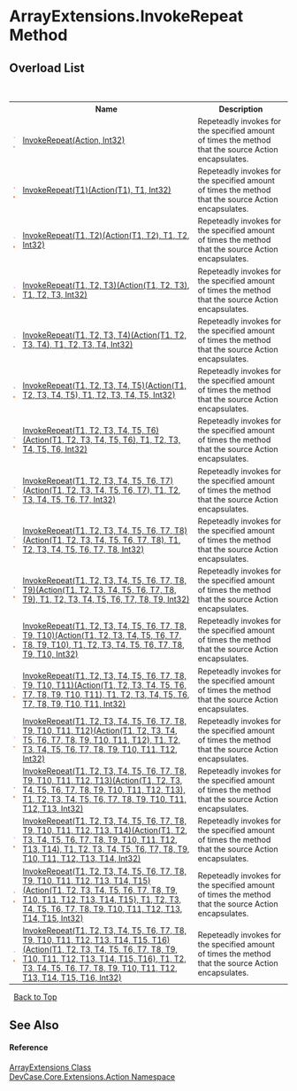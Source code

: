 # ArrayExtensions.InvokeRepeat Method 
 


## Overload List
&nbsp;<table><tr><th></th><th>Name</th><th>Description</th></tr><tr><td>![Public method](media/pubmethod.gif "Public method")![Static member](media/static.gif "Static member")</td><td><a href="M_DevCase_Core_Extensions_Action_ArrayExtensions_InvokeRepeat">InvokeRepeat(Action, Int32)</a></td><td>
Repeteadly invokes for the specified amount of times the method that the source Action encapsulates.</td></tr><tr><td>![Public method](media/pubmethod.gif "Public method")![Static member](media/static.gif "Static member")</td><td><a href="M_DevCase_Core_Extensions_Action_ArrayExtensions_InvokeRepeat__1">InvokeRepeat(T1)(Action(T1), T1, Int32)</a></td><td>
Repeteadly invokes for the specified amount of times the method that the source Action encapsulates.</td></tr><tr><td>![Public method](media/pubmethod.gif "Public method")![Static member](media/static.gif "Static member")</td><td><a href="M_DevCase_Core_Extensions_Action_ArrayExtensions_InvokeRepeat__2">InvokeRepeat(T1, T2)(Action(T1, T2), T1, T2, Int32)</a></td><td>
Repeteadly invokes for the specified amount of times the method that the source Action encapsulates.</td></tr><tr><td>![Public method](media/pubmethod.gif "Public method")![Static member](media/static.gif "Static member")</td><td><a href="M_DevCase_Core_Extensions_Action_ArrayExtensions_InvokeRepeat__3">InvokeRepeat(T1, T2, T3)(Action(T1, T2, T3), T1, T2, T3, Int32)</a></td><td>
Repeteadly invokes for the specified amount of times the method that the source Action encapsulates.</td></tr><tr><td>![Public method](media/pubmethod.gif "Public method")![Static member](media/static.gif "Static member")</td><td><a href="M_DevCase_Core_Extensions_Action_ArrayExtensions_InvokeRepeat__4">InvokeRepeat(T1, T2, T3, T4)(Action(T1, T2, T3, T4), T1, T2, T3, T4, Int32)</a></td><td>
Repeteadly invokes for the specified amount of times the method that the source Action encapsulates.</td></tr><tr><td>![Public method](media/pubmethod.gif "Public method")![Static member](media/static.gif "Static member")</td><td><a href="M_DevCase_Core_Extensions_Action_ArrayExtensions_InvokeRepeat__5">InvokeRepeat(T1, T2, T3, T4, T5)(Action(T1, T2, T3, T4, T5), T1, T2, T3, T4, T5, Int32)</a></td><td>
Repeteadly invokes for the specified amount of times the method that the source Action encapsulates.</td></tr><tr><td>![Public method](media/pubmethod.gif "Public method")![Static member](media/static.gif "Static member")</td><td><a href="M_DevCase_Core_Extensions_Action_ArrayExtensions_InvokeRepeat__6">InvokeRepeat(T1, T2, T3, T4, T5, T6)(Action(T1, T2, T3, T4, T5, T6), T1, T2, T3, T4, T5, T6, Int32)</a></td><td>
Repeteadly invokes for the specified amount of times the method that the source Action encapsulates.</td></tr><tr><td>![Public method](media/pubmethod.gif "Public method")![Static member](media/static.gif "Static member")</td><td><a href="M_DevCase_Core_Extensions_Action_ArrayExtensions_InvokeRepeat__7">InvokeRepeat(T1, T2, T3, T4, T5, T6, T7)(Action(T1, T2, T3, T4, T5, T6, T7), T1, T2, T3, T4, T5, T6, T7, Int32)</a></td><td>
Repeteadly invokes for the specified amount of times the method that the source Action encapsulates.</td></tr><tr><td>![Public method](media/pubmethod.gif "Public method")![Static member](media/static.gif "Static member")</td><td><a href="M_DevCase_Core_Extensions_Action_ArrayExtensions_InvokeRepeat__8">InvokeRepeat(T1, T2, T3, T4, T5, T6, T7, T8)(Action(T1, T2, T3, T4, T5, T6, T7, T8), T1, T2, T3, T4, T5, T6, T7, T8, Int32)</a></td><td>
Repeteadly invokes for the specified amount of times the method that the source Action encapsulates.</td></tr><tr><td>![Public method](media/pubmethod.gif "Public method")![Static member](media/static.gif "Static member")</td><td><a href="M_DevCase_Core_Extensions_Action_ArrayExtensions_InvokeRepeat__9">InvokeRepeat(T1, T2, T3, T4, T5, T6, T7, T8, T9)(Action(T1, T2, T3, T4, T5, T6, T7, T8, T9), T1, T2, T3, T4, T5, T6, T7, T8, T9, Int32)</a></td><td>
Repeteadly invokes for the specified amount of times the method that the source Action encapsulates.</td></tr><tr><td>![Public method](media/pubmethod.gif "Public method")![Static member](media/static.gif "Static member")</td><td><a href="M_DevCase_Core_Extensions_Action_ArrayExtensions_InvokeRepeat__10">InvokeRepeat(T1, T2, T3, T4, T5, T6, T7, T8, T9, T10)(Action(T1, T2, T3, T4, T5, T6, T7, T8, T9, T10), T1, T2, T3, T4, T5, T6, T7, T8, T9, T10, Int32)</a></td><td>
Repeteadly invokes for the specified amount of times the method that the source Action encapsulates.</td></tr><tr><td>![Public method](media/pubmethod.gif "Public method")![Static member](media/static.gif "Static member")</td><td><a href="M_DevCase_Core_Extensions_Action_ArrayExtensions_InvokeRepeat__11">InvokeRepeat(T1, T2, T3, T4, T5, T6, T7, T8, T9, T10, T11)(Action(T1, T2, T3, T4, T5, T6, T7, T8, T9, T10, T11), T1, T2, T3, T4, T5, T6, T7, T8, T9, T10, T11, Int32)</a></td><td>
Repeteadly invokes for the specified amount of times the method that the source Action encapsulates.</td></tr><tr><td>![Public method](media/pubmethod.gif "Public method")![Static member](media/static.gif "Static member")</td><td><a href="M_DevCase_Core_Extensions_Action_ArrayExtensions_InvokeRepeat__12">InvokeRepeat(T1, T2, T3, T4, T5, T6, T7, T8, T9, T10, T11, T12)(Action(T1, T2, T3, T4, T5, T6, T7, T8, T9, T10, T11, T12), T1, T2, T3, T4, T5, T6, T7, T8, T9, T10, T11, T12, Int32)</a></td><td>
Repeteadly invokes for the specified amount of times the method that the source Action encapsulates.</td></tr><tr><td>![Public method](media/pubmethod.gif "Public method")![Static member](media/static.gif "Static member")</td><td><a href="M_DevCase_Core_Extensions_Action_ArrayExtensions_InvokeRepeat__13">InvokeRepeat(T1, T2, T3, T4, T5, T6, T7, T8, T9, T10, T11, T12, T13)(Action(T1, T2, T3, T4, T5, T6, T7, T8, T9, T10, T11, T12, T13), T1, T2, T3, T4, T5, T6, T7, T8, T9, T10, T11, T12, T13, Int32)</a></td><td>
Repeteadly invokes for the specified amount of times the method that the source Action encapsulates.</td></tr><tr><td>![Public method](media/pubmethod.gif "Public method")![Static member](media/static.gif "Static member")</td><td><a href="M_DevCase_Core_Extensions_Action_ArrayExtensions_InvokeRepeat__14">InvokeRepeat(T1, T2, T3, T4, T5, T6, T7, T8, T9, T10, T11, T12, T13, T14)(Action(T1, T2, T3, T4, T5, T6, T7, T8, T9, T10, T11, T12, T13, T14), T1, T2, T3, T4, T5, T6, T7, T8, T9, T10, T11, T12, T13, T14, Int32)</a></td><td>
Repeteadly invokes for the specified amount of times the method that the source Action encapsulates.</td></tr><tr><td>![Public method](media/pubmethod.gif "Public method")![Static member](media/static.gif "Static member")</td><td><a href="M_DevCase_Core_Extensions_Action_ArrayExtensions_InvokeRepeat__15">InvokeRepeat(T1, T2, T3, T4, T5, T6, T7, T8, T9, T10, T11, T12, T13, T14, T15)(Action(T1, T2, T3, T4, T5, T6, T7, T8, T9, T10, T11, T12, T13, T14, T15), T1, T2, T3, T4, T5, T6, T7, T8, T9, T10, T11, T12, T13, T14, T15, Int32)</a></td><td>
Repeteadly invokes for the specified amount of times the method that the source Action encapsulates.</td></tr><tr><td>![Public method](media/pubmethod.gif "Public method")![Static member](media/static.gif "Static member")</td><td><a href="M_DevCase_Core_Extensions_Action_ArrayExtensions_InvokeRepeat__16">InvokeRepeat(T1, T2, T3, T4, T5, T6, T7, T8, T9, T10, T11, T12, T13, T14, T15, T16)(Action(T1, T2, T3, T4, T5, T6, T7, T8, T9, T10, T11, T12, T13, T14, T15, T16), T1, T2, T3, T4, T5, T6, T7, T8, T9, T10, T11, T12, T13, T14, T15, T16, Int32)</a></td><td>
Repeteadly invokes for the specified amount of times the method that the source Action encapsulates.</td></tr></table>&nbsp;
<a href="#arrayextensions.invokerepeat-method">Back to Top</a>

## See Also


#### Reference
<a href="T_DevCase_Core_Extensions_Action_ArrayExtensions">ArrayExtensions Class</a><br /><a href="N_DevCase_Core_Extensions_Action">DevCase.Core.Extensions.Action Namespace</a><br />